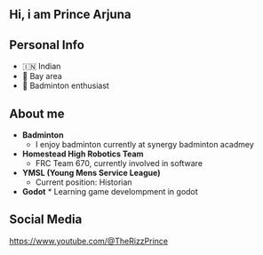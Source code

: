 ## Hi, i am Prince Arjuna

## Personal Info
-   🇮🇳 Indian
-   🌉 Bay area
-  🏸 Badminton enthusiast

## About me
  - **Badminton**
    * I enjoy badminton currently at synergy badminton acadmey
  - **Homestead High Robotics Team**
    * FRC Team 670, currently involved in software
  - **YMSL (Young Mens Service League)**
    * Current position: Historian
   - **Godot**
    * Learning game develompment in godot
    



## Social Media

https://www.youtube.com/@TheRizzPrince
    
  






  
  


<!--
**Prince-Arjuna/Prince-Arjuna** is a ✨ _special_ ✨ repository because its `README.md` (this file) appears on your GitHub profile.

Here are some ideas to get you started:

- 🔭 I’m currently working on ...
- 🌱 I’m currently learning ...
- 👯 I’m looking to collaborate on ...
- 🤔 I’m looking for help with ...
- 💬 Ask me about ...
- 📫 How to reach me: ...
- 😄 Pronouns: ...
- ⚡ Fun fact: ...
-->
